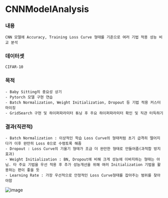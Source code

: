 # CNNModelAnalysis

### 내용
    CNN 모델에 Accuracy, Training Loss Curve 형태를 기준으로 여러 기법 적용 성능 비교 분석

### 데이터셋
    CIFAR-10

### 목적
    - Baby Sitting의 중요성 상기
    - Pytorch 모델 구현 연습
    - Batch Normalization, Weight Initialization, Dropout 등 기법 적용 커스터마이징
    - GridSearch 구현 및 하이퍼파라미터 튜닝 후 주요 하이퍼파라미터 확인 및 직관 터득하기

### 결과(직관적)
    - Batch Normalization : 이상적인 학습 Loss Curve의 형태처럼 초기 급격히 떨어지다가 이후 완만히 Loss 0으로 수렴토록 해줌
    - Dropout : Loss Curve의 기울기 형태가 조금 더 완만한 형태로 만들어줌(과적합 방지 효과)
    - Weight Initialization : BN, Dropout에 비해 크게 성능에 이바지하는 형태는 아님. 타 주요 기법을 우선 적용 후 추가 성능개선을 위해 여러 Initialization 기법을 활용하는 편이 좋을 듯
    - Learning Rate : 가장 우선적으로 안정적인 Loss Curve형태를 잡아주는 범위를 찾아야함
![image](https://user-images.githubusercontent.com/69191799/128672283-1316594b-9699-421f-91cb-7618aed9e50e.png)

